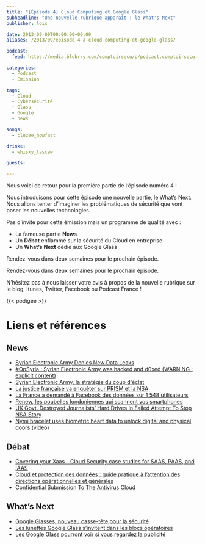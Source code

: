 ```yaml
---
title: "[Épisode 4] Cloud Computing et Google Glass"
subheadline: "Une nouvelle rubrique apparaît : le What's Next"
publisher: lois

date: 2013-09-09T00:00:00+00:00
aliases: /2013/09/episode-4-a-cloud-computing-et-google-glass/

podcast:
  feed: https://media.blubrry.com/comptoirsecu/p/podcast.comptoirsecu.fr/CSEC.EP04.2013-09-09.CLOUD_ET_GOOGLEGLASS.mp3

categories:
  - Podcast
  - Emission

tags:
  - Cloud
  - Cybersécurité
  - Glass
  - Google
  - news

songs:
  - clozee_howfast

drinks:
  - whisky_lascaw

guests:

---
```

Nous voici de retour pour la première partie de l’épisode numéro 4 !

Nous introduisons pour cette épisode une nouvelle partie, le What’s Next. Nous allons tenter d’imaginer les problématiques de sécurité que vont poser les nouvelles technologies.

<!--more-->
Pas d’invité pour cette émission mais un programme de qualité avec :

  - La fameuse partie **New**s
  - Un **Débat** enflammé sur la sécurité du Cloud en entreprise
  - Un **What’s Next** dédié aux Google Glass

Rendez-vous dans deux semaines pour le prochain épisode.

Rendez-vous dans deux semaines pour le prochain épisode.

N’hésitez pas à nous laisser votre avis à propos de la nouvelle rubrique sur le blog, Itunes, Twitter, Facebook ou Podcast France !

{{< podigee >}}

# Liens et références

## News
- [Syrian Electronic Army Denies New Data Leaks](http://krebsonsecurity.com/2013/08/syrian-electronic-army-denies-new-data-leaks)
- [#OpSyria : Syrian Electronic Army was hacked and d0xed (WARNING : explicit content)](http://reflets.info/opsyria-syrian-electronic-army-was-hacked-and-d0xed-warning-explicit-content/)
- [Syrian Electronic Army, la stratégie du coup d'éclat](http://www.slate.fr/story/77028/syrian-electronic-army-strategie)
- [La justice française va enquêter sur PRISM et la NSA](http://www.numerama.com/magazine/26843-la-justice-francaise-va-enqueter-sur-prism-et-la-nsa.html)
- [La France a demandé à Facebook des données sur 1 548 utilisateurs](http://www.numerama.com/magazine/26834-la-france-a-demande-a-facebook-des-donnees-sur-1-548-utilisateurs.html)
- [Renew, les poubelles londoniennes qui scannent vos smartphones](http://www.lesnumeriques.com/renew-poubelles-londoniennes-qui-scannent-vos-smartphones-n30699.html)
- [UK Govt. Destroyed Journalists’ Hard Drives In Failed Attempt To Stop NSA Story](http://techcrunch.com/2013/08/19/uk-govt-destroyed-journalists-hard-drives-in-failed-attempt-to-stop-nsa-story/)
- [Nymi bracelet uses biometric heart data to unlock digital and physical doors (video)](https://www.engadget.com/2013/09/03/nymi-bracelet/?utm_medium=feed&utm_source=Feed_Classic&utm_campaign=Engadget&ncid=rss_semi)

## Débat
- [Covering your Xaas - Cloud Security case studies for SAAS, PAAS, and IAAS](http://www.securitytube.net/video/6081?utm_source=feedburner&utm_medium=feed&utm_campaign=Feed%3A+SecurityTube+%28SecurityTube.Net%29)
- [Cloud et protection des données : guide pratique à l’attention des directions opérationnelles et générales](http://www.cigref.fr/cloud-protection-donnees-guide-pratique-direction-operationnelle-generale)
- [Confidential Submission To The Antivirus Cloud](http://www.darkreading.com/attacks-breaches/confidential-submission-to-the-antivirus/240160529/)

## What’s Next

- [Google Glasses, nouveau casse-tête pour la sécurité](http://www.lexsi-leblog.fr/conseil/google-glasses-nouveau-casse-tete-pour-la-securite.html)
- [Les lunettes Google Glass s’invitent dans les blocs opératoires](http://www.numerama.com/magazine/26877-les-lunettes-google-glass-s-invitent-dans-les-blocs-operatoires.html)
- [Les Google Glass pourront voir si vous regardez la publicité](http://www.numerama.com/magazine/26765-les-google-glass-pourront-voir-si-vous-regardez-la-publicite.html)
